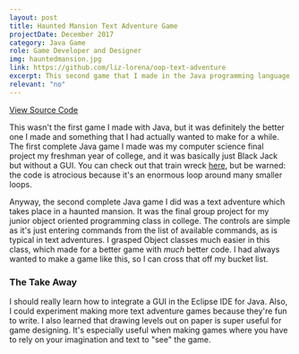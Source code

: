 ```yaml
---
layout: post
title: Haunted Mansion Text Adventure Game
projectDate: December 2017
category: Java Game
role: Game Developer and Designer
img: hauntedmansion.jpg
link: https://github.com/liz-lorena/oop-text-adventure
excerpt: This second game that I made in the Java programming language is a text adventure, something that I've always wanted to make. It was the final group project for my Object-Oriented Programming course in university. The goal of the game is to escape a haunted mansion through exploration using only text. I was happy to learn more advanced Java concepts to cross this item off my bucket list.
relevant: "no"
---
```



<p class="caption"><a href="https://github.com/liz-lorena/oop-text-adventure" target="_blank">View Source Code</a></p>

<p>This wasn't the first game I made with Java, but it was definitely the better one I made and something that I had actually wanted to make for a while. The first complete Java game I made was my computer science final project my freshman year of college, and it was basically just Black Jack but without a GUI. You can check out that train wreck <a href="https://github.com/liz-lorena/cs-blackjack" target="_blank">here</a>, but be warned: the code is atrocious because it's an enormous loop around many smaller loops.</p>

<p>Anyway, the second complete Java game I did was a text adventure which takes place in a haunted mansion. It was the final group project for my junior object oriented programming class in college. The controls are simple as it's just entering commands from the list of available commands, as is typical in text adventures. I grasped Object classes much easier in this class, which made for a better game with <em>much</em> better code. I had always wanted to make a game like this, so I can cross that off my bucket list.</p>

<h3>The Take Away</h3>

<p>I should really learn how to integrate a GUI in the Eclipse IDE for Java. Also, I could experiment making more text adventure games because they're fun to write. I also learned that drawing levels out on paper is super useful for game designing. It's especially useful when making games where you have to rely on your imagination and text to "see" the game.</p>
